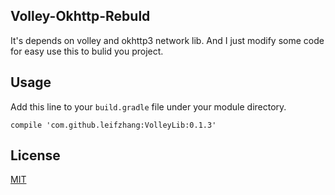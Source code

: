 ## Volley-Okhttp-Rebuld
It's depends on volley and okhttp3 network lib. And I just modify some code for easy use this to bulid you project.

## Usage
Add this line to your `build.gradle` file under your module directory. 
```
compile 'com.github.leifzhang:VolleyLib:0.1.3'
```

## License
[MIT](https://opensource.org/licenses/MIT)
